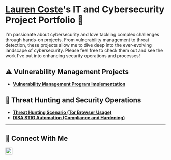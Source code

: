 # <a href="https://www.linkedin.com/in/lauren-coste/">Lauren Coste</a>'s IT and Cybersecurity Project Portfolio 🔐

I'm passionate about cybersecurity and love tackling complex challenges through hands-on projects. From vulnerability management to threat detection, these projects allow me to dive deep into the ever-evolving landscape of cybersecurity. Please feel free to check them out and see the work I’ve put into enhancing security operations and processes!


## ⚠️ Vulnerability Management Projects

- **[Vulnerability Management Program Implementation](https://github.com/lgc3/Vulnerability-Management-Program)**

<!--
- **[Programmatic Vulnerability Remediations (PowerShell and BASH)](https://github.com/joshcybertest/programmatic-vulnerability-remediations)**
-->

## 🚨 Threat Hunting and Security Operations

- **[Threat Hunting Scenario (Tor Browser Usage)](https://github.com/lgc3/threat-hunting-scenario-tor)**
- **[DISA STIG Automation (Compliance and Hardening)](https://github.com/lgc3/lgc3/tree/main/STIGS)**
<hr/>

## 🤳 Connect With Me


[<img align="left" alt="Lauren's Linkedin | LinkedIn" width="22px" src="https://cdn.jsdelivr.net/npm/simple-icons@v3/icons/linkedin.svg" />][linkedin]

[linkedin]: https://linkedin.com/in/lauren-coste
